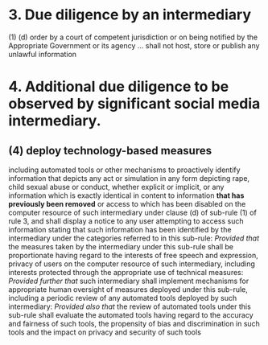 # 3. Due diligence by an intermediary
(1) 
(d) order by a court of competent jurisdiction or on being notified by the Appropriate Government or its agency ... shall not host, store or publish any unlawful information
# 4. Additional due diligence to be observed by significant social media intermediary.
## (4) deploy technology-based measures
including automated tools or other mechanisms to proactively identify information that depicts any act or simulation in any form depicting rape, child sexual abuse or conduct, whether explicit or implicit, or any information which is exactly identical in content to information **that has previously been removed** or access to which has been disabled on the computer resource of such intermediary under clause (d) of sub-rule (1) of rule 3, and shall display a notice to any user attempting to access such information stating that such information has been identified by the intermediary under the categories referred to in this sub-rule:
*Provided that* the measures taken by the intermediary under this sub-rule shall be proportionate having regard to the interests of free speech and expression, privacy of users on the computer resource of such intermediary, including interests protected through the appropriate use of technical measures:
*Provided further that* such intermediary shall implement mechanisms for appropriate human oversight of measures deployed under this sub-rule, including a periodic review of any automated tools deployed by such intermediary:
*Provided also that* the review of automated tools under this sub-rule shall evaluate the automated tools having regard to the accuracy and fairness of such tools, the propensity of bias and discrimination in such tools and the impact on privacy and security of such tools